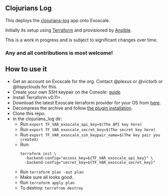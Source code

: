 ## Clojurians Log

This deploys the [clojurians-log](https://github.com/clojureverse/clojurians-log-app) app onto Exoscale.

Initially its setup using [Terraform](https://www.terraform.io/) and provisioned by [Ansible](https://www.ansible.com/).

This is a work in progress and is subject to significant changes over time.

### Any and all contributions is most welcome!

## How to use it

- Get an account on Exoscale for the org. Contact @plexus or @victorb or @lispyclouds for this.
- Create your own SSH keypair on the Console: [guide](https://community.exoscale.com/documentation/compute/ssh-keypairs/)
- Install Terraform v0.11+.
- Download the latest Exoscale terraform provider for your OS from [here](https://github.com/exoscale/terraform-provider-exoscale/releases).
- Decompress the archive and follow [the plugin installation](https://www.terraform.io/docs/configuration/providers.html#third-party-plugins).
- Clone this repo.
- In the clojurians_log dir:
  - Run `export TF_VAR_exoscale_api_key=$(The API key here)`
  - Run `export TF_VAR_exoscale_secret_key=$(The secret key here)`
  - Run `export TF_VAR_exoscale_ssh_keypair_name=$(The key pair you created)`
  - Run:
      ```
      terraform init \
        -backend-config="access_key=${TF_VAR_exoscale_api_key}" \
        -backend-config="secret_key=${TF_VAR_exoscale_secret_key}"
      ```
  - Run `terraform plan -out plan`
  - Make sure all looks good.
  - Run `terraform apply plan`
  - To destroy: `terrafrom destroy`
